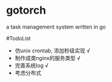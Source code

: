 # gotorch
a task management system written in go


#TodoList
    
- 仿unix crontab, 添加秒级实现  √
- 制作成类nginx的服务类型  √
- 完善系统log √
- 考虑分布式
    